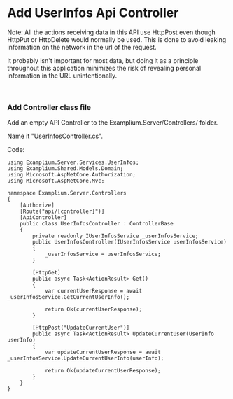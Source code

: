 # Add UserInfos Api Controller

Note: All the actions receiving data in this API use HttpPost even though HttpPut or HttpDelete would normally be used. 
This is done to avoid leaking information on the network in the url of the request.

It probably isn't important for most data, but doing it as a principle throughout this application minimizes the risk of revealing personal information in the URL unintentionally.

<br/>

### Add Controller class file

Add an empty API Controller to the Examplium.Server/Controllers/ folder.

Name it "UserInfosController.cs".

Code:
```
using Examplium.Server.Services.UserInfos;
using Examplium.Shared.Models.Domain;
using Microsoft.AspNetCore.Authorization;
using Microsoft.AspNetCore.Mvc;

namespace Examplium.Server.Controllers
{
    [Authorize]
    [Route("api/[controller]")]
    [ApiController]
    public class UserInfosController : ControllerBase
    {
        private readonly IUserInfosService _userInfosService;
        public UserInfosController(IUserInfosService userInfosService)
        {
            _userInfosService = userInfosService;
        }

        [HttpGet]
        public async Task<ActionResult> Get()
        {
            var currentUserResponse = await _userInfosService.GetCurrentUserInfo();

            return Ok(currentUserResponse);
        }
        
        [HttpPost("UpdateCurrentUser")]
        public async Task<ActionResult> UpdateCurrentUser(UserInfo userInfo)
        {
            var updateCurrentUserResponse = await _userInfosService.UpdateCurrentUserInfo(userInfo);

            return Ok(updateCurrentUserResponse);
        }
    }
}
```
